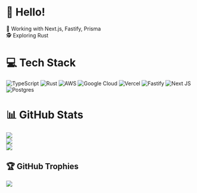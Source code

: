 # 👋 Hello!
🔭 Working with Next.js, Fastify, Prisma<br>
🕵️ Exploring Rust


# 💻 Tech Stack
![TypeScript](https://img.shields.io/badge/typescript-%23007ACC.svg?style=flat&logo=typescript&logoColor=white) ![Rust](https://img.shields.io/badge/rust-%23000000.svg?style=flat&logo=rust&logoColor=white) ![AWS](https://img.shields.io/badge/AWS-%23FF9900.svg?style=flat&logo=amazon-aws&logoColor=white) ![Google Cloud](https://img.shields.io/badge/Google%20Cloud-%234285F4.svg?style=flat&logo=google-cloud&logoColor=white) ![Vercel](https://img.shields.io/badge/vercel-%23000000.svg?style=flat&logo=vercel&logoColor=white) ![Fastify](https://img.shields.io/badge/fastify-%23000000.svg?style=flat&logo=fastify&logoColor=white) ![Next JS](https://img.shields.io/badge/Next-black?style=flat&logo=next.js&logoColor=white) ![Postgres](https://img.shields.io/badge/postgres-%23316192.svg?style=flat&logo=postgresql&logoColor=white)
# 📊 GitHub Stats
![](https://github-readme-stats.vercel.app/api?username=nsiebenaller&theme=dark&hide_border=false&include_all_commits=true&count_private=true)<br/>
![](https://github-readme-streak-stats.herokuapp.com/?user=nsiebenaller&theme=dark&hide_border=false)<br/>
![](https://github-readme-stats.vercel.app/api/top-langs/?username=nsiebenaller&theme=dark&hide_border=false&include_all_commits=true&count_private=true&layout=compact)

## 🏆 GitHub Trophies
![](https://github-profile-trophy.vercel.app/?username=nsiebenaller&theme=dracula&no-frame=false&no-bg=true&margin-w=4)
